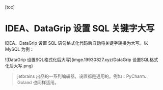 [toc]



# IDEA、DataGrip 设置 SQL 关键字大写

IDEA、DataGrip 设置 SQL 语句格式化代码后自动将关键字转换为大写。以 MySQL 为例：

![DataGrip 设置SQL格式化后大写](imge.19930827.xyz/DataGrip 设置SQL格式化后大写.png)



> jetbrains 出品的一系列编辑器，设置都是通用的。例如：PyCharm、Goland 也同样适用。
